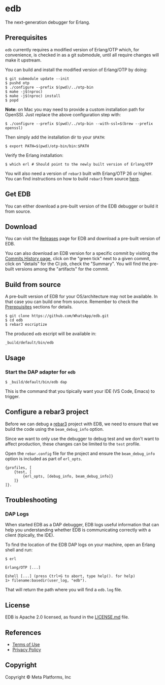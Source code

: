 # edb

The next-generation debugger for Erlang.

## Prerequisites

`edb` currently requires a modified version of Erlang/OTP which, for convenience,
is checked in as a git submodule, until all require changes will make it upstream.

You can build and install the modified version of Erlang/OTP by doing:

    $ git submodule update --init
    $ pushd otp
    $ ./configure --prefix $(pwd)/../otp-bin
    $ make -j$(nproc)
    $ make -j$(nproc) install
    $ popd

**Note:** on Mac you may need to provide a custom installation path
for OpenSSl. Just replace the above configuration step with:

    $ ./configure --prefix $(pwd)/../otp-bin --with-ssl=$(brew --prefix openssl)

Then simply add the installation dir to your `$PATH`:

    $ export PATH=$(pwd)/otp-bin/bin:$PATH

Verify the Erlang installation:

    $ which erl # Should point to the newly built version of Erlang/OTP

You will also need a version of `rebar3` built with Erlang/OTP 26 or higher.
You can find instructions on how to build `rebar3` from source [here](https://rebar3.org/docs/getting-started/#installing-from-source).

## Get EDB

You can either download a pre-built version of the EDB debugger or build it from source.

## Download

You can visit the [Releases](https://github.com/WhatsApp/edb/releases) page for EDB and download a pre-built version of EDB.

You can also download an EDB version for a specific commit by visiting the [Commits History page](https://github.com/WhatsApp/edb/commits/main/), click on the "green tick" next to a given commit, click on "details" for the CI job, check the "Summary". You will find the pre-built versions among the "artifacts" for the commit.

## Build from source

A pre-built version of EDB for your OS/architecture may not be available. In that case you can build one from source. Remember to check the [Prerequisites](./prerequisites.md) sections for details.

    $ git clone https://github.com/WhatsApp/edb.git
    $ cd edb
    $ rebar3 escriptize

The produced `edb` escript will be available in:

    _build/default/bin/edb

## Usage

### Start the DAP adapter for `edb`

    $ _build/default/bin/edb dap

This is the command that you tipically want your IDE (VS Code, Emacs) to trigger.

## Configure a rebar3 project

Before we can debug a [rebar3](https://rebar3.org/) project with EDB, we need to ensure that we build the code using the `beam_debug_info` option.

Since we want to only use the debugger to debug test and we don't want to affect production, these changes can be limited to the `test` profile.

Open the `rebar.config` file for the project and ensure the `beam_debug_info` option is included as part of `erl_opts`.

```
{profiles, [
    {test, [
        {erl_opts, [debug_info, beam_debug_info]}
    ]}
]}.
```

## Troubleshooting

### DAP Logs

When started EDB as a DAP debugger, EDB logs useful information that can help you understanding whether EDB is communicating correctly with a client (tipically, the IDE).

To find the location of the EDB DAP logs on your machine, open an Erlang shell and run:

```
$ erl

Erlang/OTP [...]

Eshell [...] (press Ctrl+G to abort, type help(). for help)
1> filename:basedir(user_log, "edb").
```

That will return the path where you will find a `edb.log` file.

## License

EDB is Apache 2.0 licensed, as found in the [LICENSE.md](./LICENSE.md) file.

## References

* [Terms of Use](https://opensource.fb.com/legal/terms)
* [Privacy Policy](https://opensource.fb.com/legal/privacy)

## Copyright

Copyright © Meta Platforms, Inc
